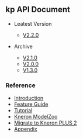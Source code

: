 ## kp API Document

* Leatest Version
    - [V2.2.0](./V2.2.0/)

* Archive
    - [V2.1.0](./V2.1.0/)
    - [V2.0.0](./V2.0.0/)
    - [V1.3.0](./V1.3.0/)

### Reference

- [Introduction](../introduction/index.md)
- [Feature Guide](../feature_guide/index.md)
- [Tutorial](../tutorial/index.md)
- [Kneron ModelZoo](../modelzoo/index.md)
- [Migrate to Kneron PLUS 2](../api_migration/index.md)
- [Appendix](../../plus_c/appendix/index.md)